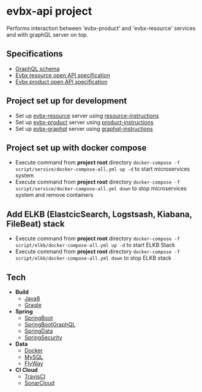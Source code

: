 
# evbx-api project
Performs interaction between 'evbx-product' and 'evbx-resource' services and with graphQL server on top.
## Specifications
* [GraphQL schema](https://github.com/klindziukp/evbx-product/blob/master/contract/evbx-product-contract.yaml)
* [Evbx resource open API specification](https://github.com/klindziukp/evbx-resource/blob/master/contract/evbx-resource-contract.yaml)
* [Evbx product open API specification](https://github.com/klindziukp/evbx-product/blob/master/contract/evbx-product-contract.yaml)
## Project set up for development
* Set up [evbx-resource](https://github.com/klindziukp/evbx-resource) server using [resource-instructions](https://github.com/klindziukp/evbx-resource/blob/master/README.md)
* Set up [evbx-product](https://github.com/klindziukp/evbx-product) server using [product-instructions](https://github.com/klindziukp/evbx-product/blob/master/README.md)
* Set up [evbx-graphql](https://github.com/klindziukp/evbx-graphql) server using [graphql-instructions](https://github.com/klindziukp/evbx-graphql/blob/master/README.md)
## Project set up with docker compose
* Execute command from __project root__ directory `docker-compose -f script/service/docker-compose-all.yml up -d` to start microservices system
* Execute command from __project root__ directory `docker-compose -f script/service/docker-compose-all.yml down` to stop microservices system and remove containers
## Add ELKB (ElastcicSearch, Logstsash, Kiabana, FileBeat) stack
* Execute command from __project root__ directory `docker-compose -f script/elkb/docker-compose-all.yml up -d` to start ELKB Stack
* Execute command from __project root__ directory `docker-compose -f script/elkb/docker-compose-all.yml down` to stop ELKB stack
## Tech
* **Build**
    * [Java8](https://www.oracle.com/java/technologies/javase-jre8-downloads.html/)
    * [Gragle](https://gradle.org/)
* **Spring**
    * [SpringBoot](https://spring.io/projects/spring-boot)
    * [SpringBootGraphQL](https://github.com/graphql-java-kickstart/graphql-spring-boot)
    * [SpringData](https://spring.io/projects/spring-data-jpa)
    * [SpringSecurity](https://spring.io/projects/spring-security)
* **Data**
    * [Docker](https://www.docker.com/)
    * [MySQL](https://www.mysql.com/)
    * [FlyWay](https://flywaydb.org/)
* **CI Cloud**
    * [TravisCI](https://travis-ci.org/)
    * [SonarCloud](https://sonarcloud.io/)
    
